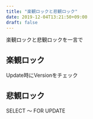 ```yaml
---
title: "楽観ロックと悲観ロック"
date: 2019-12-04T13:21:50+09:00
draft: false
---
```

楽観ロックと悲観ロックを一言で  

<!--more-->

## 楽観ロック
Update時にVersionをチェック  

## 悲観ロック
SELECT 〜 FOR UPDATE  

